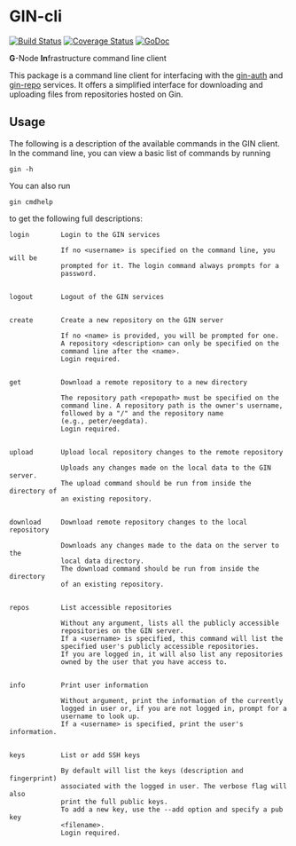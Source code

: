 # GIN-cli

[![Build Status](https://travis-ci.org/G-Node/gin-cli.svg?branch=master)](https://travis-ci.org/G-Node/gin-cli) [![Coverage Status](https://coveralls.io/repos/github/G-Node/gin-cli/badge.svg?branch=master)](https://coveralls.io/github/G-Node/gin-cli?branch=master) [![GoDoc](https://godoc.org/github.com/G-Node/gin-cli?status.svg)](http://godoc.org/github.com/G-Node/gin-cli)

**G**-Node **In**frastructure command line client

This package is a command line client for interfacing with the [gin-auth](https://github.com/G-Node/gin-auth) and [gin-repo](https://github.com/G-Node/gin-repo) services.
It offers a simplified interface for downloading and uploading files from repositories hosted on Gin.

## Usage

The following is a description of the available commands in the GIN client.
In the command line, you can view a basic list of commands by running 

    gin -h

You can also run

    gin cmdhelp

to get the following full descriptions:

    login        Login to the GIN services

                 If no <username> is specified on the command line, you will be
                 prompted for it. The login command always prompts for a
                 password.


    logout       Logout of the GIN services


    create       Create a new repository on the GIN server

                 If no <name> is provided, you will be prompted for one.
                 A repository <description> can only be specified on the
                 command line after the <name>.
                 Login required.


    get          Download a remote repository to a new directory

                 The repository path <repopath> must be specified on the
                 command line. A repository path is the owner's username,
                 followed by a "/" and the repository name
                 (e.g., peter/eegdata).
                 Login required.


    upload       Upload local repository changes to the remote repository

                 Uploads any changes made on the local data to the GIN server.
                 The upload command should be run from inside the directory of
                 an existing repository.


    download     Download remote repository changes to the local repository

                 Downloads any changes made to the data on the server to the
                 local data directory.
                 The download command should be run from inside the directory
                 of an existing repository.


    repos        List accessible repositories

                 Without any argument, lists all the publicly accessible
                 repositories on the GIN server.
                 If a <username> is specified, this command will list the
                 specified user's publicly accessible repositories.
                 If you are logged in, it will also list any repositories
                 owned by the user that you have access to.


    info         Print user information

                 Without argument, print the information of the currently
                 logged in user or, if you are not logged in, prompt for a
                 username to look up.
                 If a <username> is specified, print the user's information.


    keys         List or add SSH keys

                 By default will list the keys (description and fingerprint)
                 associated with the logged in user. The verbose flag will also
                 print the full public keys.
                 To add a new key, use the --add option and specify a pub key
                 <filename>.
                 Login required.

